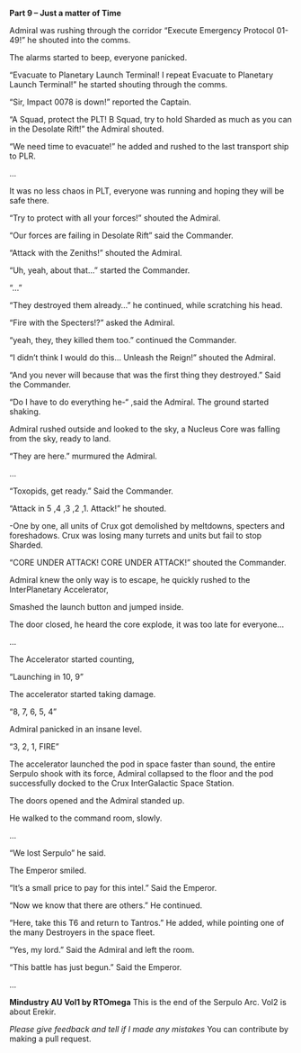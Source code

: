 **Part 9 – Just a matter of Time**

Admiral was rushing through the corridor “Execute Emergency Protocol 01-49!” he shouted into the comms.

The alarms started to beep, everyone panicked.

“Evacuate to Planetary Launch Terminal! I repeat Evacuate to Planetary Launch Terminal!” he started shouting through the comms.

“Sir, Impact 0078 is down!” reported the Captain.

“A Squad, protect the PLT! B Squad, try to hold Sharded as much as you can in the Desolate Rift!” the Admiral shouted.

“We need time to evacuate!” he added and rushed to the last transport ship to PLR.

…

It was no less chaos in PLT, everyone was running and hoping they will be safe there.

“Try to protect with all your forces!” shouted the Admiral.

“Our forces are failing in Desolate Rift” said the Commander.

“Attack with the Zeniths!” shouted the Admiral.

“Uh, yeah, about that…” started the Commander.

“…”

“They destroyed them already…” he continued, while scratching his head.

“Fire with the Specters!?” asked the Admiral.

“yeah, they, they killed them too.” continued the Commander.

“I didn’t think I would do this… Unleash the Reign!” shouted the Admiral.

“And you never will because that was the first thing they destroyed.” Said the Commander.

“Do I have to do everything he-“ ,said the Admiral. The ground started shaking.

Admiral rushed outside and looked to the sky, a Nucleus Core was falling from the sky, ready to land.

“They are here.” murmured the Admiral.

…

“Toxopids, get ready.” Said the Commander.

“Attack in 5 ,4 ,3 ,2 ,1. Attack!” he shouted.

-One by one, all units of Crux got demolished by meltdowns, specters and foreshadows. Crux was losing many turrets and units but fail to stop Sharded.

“CORE UNDER ATTACK! CORE UNDER ATTACK!” shouted the Commander.

Admiral knew the only way is to escape, he quickly rushed to the InterPlanetary Accelerator,

Smashed the launch button and jumped inside.

The door closed, he heard the core explode, it was too late for everyone…

…

The Accelerator started counting,

“Launching in 10, 9”

The accelerator started taking damage.

“8, 7, 6, 5, 4”

Admiral panicked in an insane level.

“3, 2, 1, FIRE”

The accelerator launched the pod in space faster than sound, the entire Serpulo shook with its force, Admiral collapsed to the floor and the pod successfully docked to the Crux InterGalactic Space Station.

The doors opened and the Admiral standed up.

He walked to the command room, slowly.

…

“We lost Serpulo” he said.

The Emperor smiled.

“It’s a small price to pay for this intel.” Said the Emperor.

“Now we know that there are others.” He continued.

“Here, take this T6 and return to Tantros.” He added, while pointing one of the many Destroyers in the space fleet.

“Yes, my lord.” Said the Admiral and left the room.

“This battle has just begun.” Said the Emperor.

…

**Mindustry AU Vol1 by RTOmega**
This is the end of the Serpulo Arc. Vol2 is about Erekir.

*Please give feedback and tell if I made any mistakes*
You can contribute by making a pull request.

